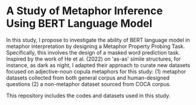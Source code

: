 # A Study of Metaphor Inference Using BERT Language Model

In this study, I propose to investigate the ability of BERT language model in metaphor interpretation by designing a Metaphor Property Probing Task. Specifically, this involves the design of a masked word prediction task. Inspired by the work of He et al. (2022) on 'as-as' simile structures, for instance, as dark as night, I adapted their approach to curate new datasets focused on adjective-noun copula metaphors for this study: 
(1) metaphor datasets collected from both general corpus and human-designed questions
(2) a non-metaphor dataset sourced from COCA corpus.

This repository includes the codes and datasets used in this study.
